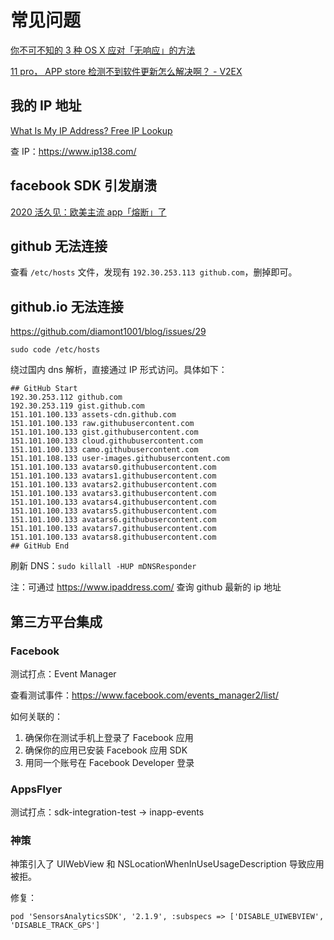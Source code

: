 # 常见问题

[你不可不知的 3 种 OS X 应对「无响应」的方法](https://sspai.com/post/28526)

[11 pro， APP store 检测不到软件更新怎么解决啊？ - V2EX](https://www.v2ex.com/t/658963)

## 我的 IP 地址

[What Is My IP Address? Free IP Lookup](https://www.ipaddress.com/)

查 IP：<https://www.ip138.com/>

## facebook SDK 引发崩溃

[2020 活久见：欧美主流 app「熔断」了](https://cloud.tencent.com/developer/article/1627302)

## github 无法连接

查看 `/etc/hosts` 文件，发现有 `192.30.253.113 github.com`，删掉即可。

## github.io 无法连接

<https://github.com/diamont1001/blog/issues/29>

`sudo code /etc/hosts`

绕过国内 dns 解析，直接通过 IP 形式访问。具体如下：

```
## GitHub Start
192.30.253.112 github.com
192.30.253.119 gist.github.com
151.101.100.133 assets-cdn.github.com
151.101.100.133 raw.githubusercontent.com
151.101.100.133 gist.githubusercontent.com
151.101.100.133 cloud.githubusercontent.com
151.101.100.133 camo.githubusercontent.com
151.101.108.133 user-images.githubusercontent.com
151.101.100.133 avatars0.githubusercontent.com
151.101.100.133 avatars1.githubusercontent.com
151.101.100.133 avatars2.githubusercontent.com
151.101.100.133 avatars3.githubusercontent.com
151.101.100.133 avatars4.githubusercontent.com
151.101.100.133 avatars5.githubusercontent.com
151.101.100.133 avatars6.githubusercontent.com
151.101.100.133 avatars7.githubusercontent.com
151.101.100.133 avatars8.githubusercontent.com
## GitHub End
```

刷新 DNS：`sudo killall -HUP mDNSResponder`

注：可通过 <https://www.ipaddress.com/> 查询 github 最新的 ip 地址

## 第三方平台集成

### Facebook

测试打点：Event Manager

查看测试事件：<https://www.facebook.com/events_manager2/list/>

如何关联的：

1. 确保你在测试手机上登录了 Facebook 应用
2. 确保你的应用已安装 Facebook 应用 SDK
3. 用同一个账号在 Facebook Developer 登录

### AppsFlyer

测试打点：sdk-integration-test -> inapp-events

### 神策

神策引入了 UIWebView 和 NSLocationWhenInUseUsageDescription 导致应用被拒。

修复：

```
pod 'SensorsAnalyticsSDK', '2.1.9', :subspecs => ['DISABLE_UIWEBVIEW', 'DISABLE_TRACK_GPS']
```
